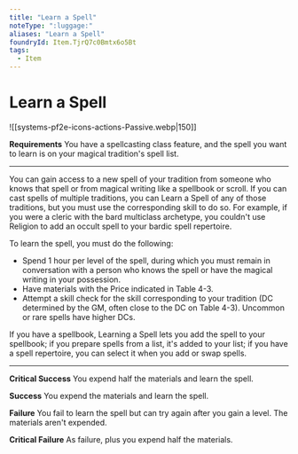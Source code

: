 ```yaml
---
title: "Learn a Spell"
noteType: ":luggage:"
aliases: "Learn a Spell"
foundryId: Item.TjrQ7c0Bmtx6o5Bt
tags:
  - Item
---
```


# Learn a Spell
![[systems-pf2e-icons-actions-Passive.webp|150]]

**Requirements** You have a spellcasting class feature, and the spell you want to learn is on your magical tradition's spell list.

* * *

You can gain access to a new spell of your tradition from someone who knows that spell or from magical writing like a spellbook or scroll. If you can cast spells of multiple traditions, you can Learn a Spell of any of those traditions, but you must use the corresponding skill to do so. For example, if you were a cleric with the bard multiclass archetype, you couldn't use Religion to add an occult spell to your bardic spell repertoire.

To learn the spell, you must do the following:

*   Spend 1 hour per level of the spell, during which you must remain in conversation with a person who knows the spell or have the magical writing in your possession.
*   Have materials with the Price indicated in Table 4-3.
*   Attempt a skill check for the skill corresponding to your tradition (DC determined by the GM, often close to the DC on Table 4-3). Uncommon or rare spells have higher DCs.

If you have a spellbook, Learning a Spell lets you add the spell to your spellbook; if you prepare spells from a list, it's added to your list; if you have a spell repertoire, you can select it when you add or swap spells.

* * *

**Critical Success** You expend half the materials and learn the spell.

**Success** You expend the materials and learn the spell.

**Failure** You fail to learn the spell but can try again after you gain a level. The materials aren't expended.

**Critical Failure** As failure, plus you expend half the materials.
